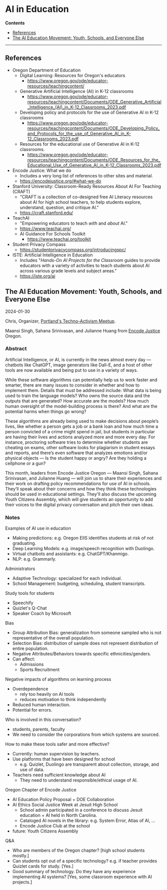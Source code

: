 <h1>AI in Education</h1>

**Contents**

* [References](#references)
* [The AI Education Movement: Youth, Schools, and Everyone Else](#the-ai-education-movement-youth-schools-and-everyone-else)

---

<h2>References</h2>




* Oregon Department of Education
    * Digital Learning: Resources for Oregon's educators
        * https://www.oregon.gov/ode/educator-resources/teachingcontent/
    * Generative Artificial Intelligence (AI) in K-12 classrooms
        * https://www.oregon.gov/ode/educator-resources/teachingcontent/Documents/ODE_Generative_Artificial_Intelligence_(AI)_in_K-12_Classrooms_2023.pdf
    * Developing policy and protocols for the use of Generative AI in K-12 classrooms
        * https://www.oregon.gov/ode/educator-resources/teachingcontent/Documents/ODE_Developing_Policy_and_Protocols_for_the_use_of_Generative_AI_in_K-12_Classrooms_2023.pdf
    * Resources for the educational use of Generative AI in K-12 classrooms.
        * https://www.oregon.gov/ode/educator-resources/teachingcontent/Documents/ODE_Resources_for_the_Educational_Use_of_Generative_AI_in_K-12_Classrooms_2023.pdf
* Encode Justice: What we do
    * Includes a very long list of references to other sites and material.
    * https://encodejustice.org/#what-we-do
* Stanford University: Classroom-Ready Resources About AI For Teaching (CRAFT)
    * "CRAFT is a collection of co-designed free AI Literacy resources about AI for high school teachers, to help students explore, understand, question, and critique AI."
    * https://craft.stanford.edu/
* TeachAI
    * "Empowering educators to teach _with_ and _about_ AI."
    * https://www.teachai.org/
    * AI Guidance For Schools Toolkit
        * https://www.teachai.org/toolkit
* Student Privacy Compass
    * https://studentprivacycompass.org/introducingspc/
* ISTE: Artificial Intelligence in Education
    * Includes "_Hands-On AI Projects for the Classroom_ guides to provide educators with a variety of activities to teach students about AI across various grade levels and subject areas."
    * https://iste.org/ai

<h2>The AI Education Movement: Youth, Schools, and Everyone Else</h2>


2024-01-30

Chris, Organizer, [Portland's Techno-Activism Meetup](https://www.meetup.com/Portlands-Techno-Activism-3rd-Mondays/events/297918117).

Maansi Singh, Sahana Srinivasan, and Julianne Huang from [Encode Justice](https://encodejustice.org) Oregon.

<h3>Abstract</h3>


Artificial Intelligence, or AI, is currently in the news almost every day — chatbots like ChatGPT, image generators like Dall-E, and a host of other tools are now available and being put to use in a variety of ways.

While these software algorithms can potentially help us to work faster and smarter, there are many issues to consider in whether and how to implement them. Details that must be addressed include: What data is being used to train the language models? Who owns the source data and the outputs that are generated? How accurate are the models? How much human oversight of the model-building process is there? And what are the potential harms when things go wrong?

These algorithms are already being used to make decisions about people’s lives, like whether a person gets a job or a bank loan and how much time a person convicted of a crime might spend in jail, but students in particular are having their lives and actions analyzed more and more every day. For instance, proctoring software tries to determine whether students are cheating on exams, other software looks for plagiarism in student essays and reports, and there’s even software that analyzes emotions and/or physical objects — Is the student happy or angry? Are they holding a cellphone or a gun?

This month, leaders from Encode Justice Oregon — Maansi Singh, Sahana Srinivasan, and Julianne Huang — will join us to share their experiences and their work on drafting policy recommendations for use of AI in schools. They’ll speak about their concerns and how they think these technologies should be used in educational settings. They'll also discuss the upcoming Youth Citizens Assembly, which will give students an opportunity to add their voices to the digital privacy conversation and pitch their own ideas.

<h3>Notes</h3>


Examples of AI use in education



* Making predictions: e.g. Oregon EIIS identifies students at risk of not graduating.
* Deep Learning Models: e.g. image/speech recognition with Duolingo.
* Virtual chatbots and assistants: e.g. ChatGPT/Khanmigo.
* NLP: e.g. Grammarly.

Administrators



* Adaptive Technology: specialized for each individual.
* School Management: budgeting, scheduling, student transcripts.

Study tools for students



* Speechify
* Quizlet's Q-Chat
* Speaker Coach by Microsoft

Bias



* Group Attribution Bias: generalization from someone sampled who is not representative of the overall population.
* Selection Bias: distribution of sample does not represent distribution of entire population.
* Negative Attributes/Behaviors towards specific ethnicities/genders.
* Can affect:
    * Admissions
    * Sports Recruitment

Negative impacts of algorithms on learning process



* Overdependence
    * rely too heavily on AI tools
    * reduces motivation to think independently
* Reduced human interaction.
* Potential for errors.

Who is involved in this conversation?



* students, parents, faculty
* We need to consider the corporations from which systems are sourced.

How to make these tools safer and more effective?



* Currently: human supervision by teachers.
* Use platforms that have been designed for school
    * e.g. Quizlet, Duolingo are transparent about collection, storage, and use of data.
* Teachers need sufficient knowledge about AI
    * They need to understand responsible/ethical usage of AI.

Oregon Chapter of Encode Justice



* AI Education Policy Proposal + DOE Collaboration
* AI Ethics Social Justice Week at Jesuit High School
    * School admin participated in a conference to discuss Jesuit education + AI held in North Carolina.
    * Cataloged AI novels in the library: e.g. System Error, Atlas of AI, ...
    * Encode Justice Club at the school
* future: Youth Citizens Assembly

Q&A



* Who are members of the Oregon chapter? [high school students mostly.]
* Can students opt out of a specific technology? e.g. if teacher provides Quizlet cards for study. [Yes.]
* Good summary of technology. Do they have any experience implementing AI systems? [Yes, some classroom experience with AI projects.]
